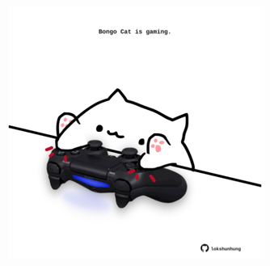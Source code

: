 <!-- built at 23/02/2024, 11:00:50 UTC -->
<p align="center">
  <img width="500" height="500" src="./ReadmeImage.svg">
</p>
